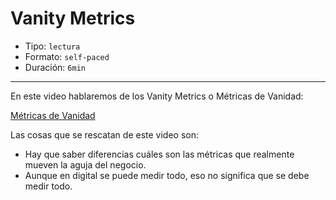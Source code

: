 # Vanity Metrics

* Tipo: `lectura`
* Formato: `self-paced`
* Duración: `6min`

***

En este video hablaremos de los Vanity Metrics o Métricas de Vanidad:

[Métricas de Vanidad](https://www.useloom.com/share/93c7745cdd1f4120bf1430696208960b)

Las cosas que se rescatan de este video son:

* Hay que saber diferencias cuáles son las métricas que realmente mueven la
  aguja del negocio.
* Aunque en digital se puede medir todo, eso no significa que se debe medir todo.
